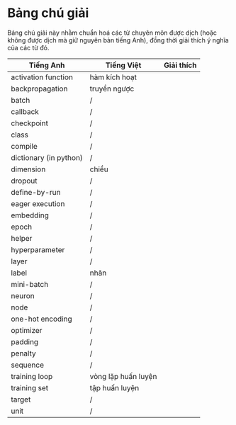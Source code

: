 # Bảng chú giải

Bảng chú giải này nhằm chuẩn hoá các từ chuyên môn được dịch (hoặc không được dịch mà giữ nguyên bản tiếng Anh), đồng thời giải thích ý nghĩa của các từ đó.

| Tiếng Anh | Tiếng Việt | Giải thích |
| - | - | - |
| activation function | hàm kích hoạt |  |
| backpropagation | truyền ngược |  |
| batch | / |  |
| callback | / |  |
| checkpoint | / |  |
| class | / |  |
| compile | / |  |
| dictionary (in python) | / |  |
| dimension | chiều |  |
| dropout | / |  |
| define-by-run | / |  |
| eager execution | / |  |
| embedding | / |  |
| epoch | / |  |
| helper | / |  |
| hyperparameter | / |  |
| layer | / |  |
| label | nhãn |  |
| mini-batch | / |  |
| neuron | / |  |
| node | / |  |
| one-hot encoding | / |  |
| optimizer | / |  |
| padding | / |  |
| penalty | / |  |
| sequence | / |  |
| training loop | vòng lặp huấn luyện |  |
| training set | tập huấn luyện |  |
| target | / |  |
| unit | / |  |
